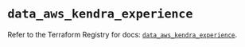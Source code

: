 # `data_aws_kendra_experience`

Refer to the Terraform Registry for docs: [`data_aws_kendra_experience`](https://registry.terraform.io/providers/hashicorp/aws/6.8.0/docs/data-sources/kendra_experience).
